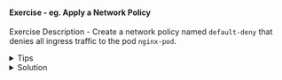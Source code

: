 #### Exercise - eg. Apply a Network Policy

Exercise Description - Create a network policy named `default-deny` that denies all ingress traffic to the pod `nginx-pod`.

<details>
<summary>Tips</summary>

Tips go here, eg.

- Use the `kubectl apply` command to apply your network policy.
- Ensure the policy successfully restricts all ingress traffic to the pod.

</details>

<details>
<summary>Solution</summary>

Solution goes here, eg:

```yaml
apiVersion: networking.k8s.io/v1
kind: NetworkPolicy
metadata:
  name: default-deny
spec:
  podSelector:
    matchLabels:
      run: nginx-pod
  policyTypes:
    - Ingress
```

</details>
